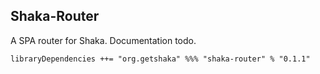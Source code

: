 ## Shaka-Router

A SPA router for Shaka. Documentation todo.

```
libraryDependencies ++= "org.getshaka" %%% "shaka-router" % "0.1.1"
```